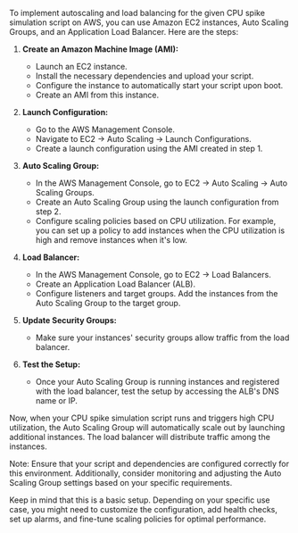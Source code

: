 To implement autoscaling and load balancing for the given CPU spike simulation script on AWS, you can use Amazon EC2 instances, Auto Scaling Groups, and an Application Load Balancer. Here are the steps:

1. **Create an Amazon Machine Image (AMI):**
   - Launch an EC2 instance.
   - Install the necessary dependencies and upload your script.
   - Configure the instance to automatically start your script upon boot.
   - Create an AMI from this instance.

2. **Launch Configuration:**
   - Go to the AWS Management Console.
   - Navigate to EC2 -> Auto Scaling -> Launch Configurations.
   - Create a launch configuration using the AMI created in step 1.

3. **Auto Scaling Group:**
   - In the AWS Management Console, go to EC2 -> Auto Scaling -> Auto Scaling Groups.
   - Create an Auto Scaling Group using the launch configuration from step 2.
   - Configure scaling policies based on CPU utilization. For example, you can set up a policy to add instances when the CPU utilization is high and remove instances when it's low.

4. **Load Balancer:**
   - In the AWS Management Console, go to EC2 -> Load Balancers.
   - Create an Application Load Balancer (ALB).
   - Configure listeners and target groups. Add the instances from the Auto Scaling Group to the target group.

5. **Update Security Groups:**
   - Make sure your instances' security groups allow traffic from the load balancer.

6. **Test the Setup:**
   - Once your Auto Scaling Group is running instances and registered with the load balancer, test the setup by accessing the ALB's DNS name or IP.

Now, when your CPU spike simulation script runs and triggers high CPU utilization, the Auto Scaling Group will automatically scale out by launching additional instances. The load balancer will distribute traffic among the instances.

Note: Ensure that your script and dependencies are configured correctly for this environment. Additionally, consider monitoring and adjusting the Auto Scaling Group settings based on your specific requirements.

Keep in mind that this is a basic setup. Depending on your specific use case, you might need to customize the configuration, add health checks, set up alarms, and fine-tune scaling policies for optimal performance.
